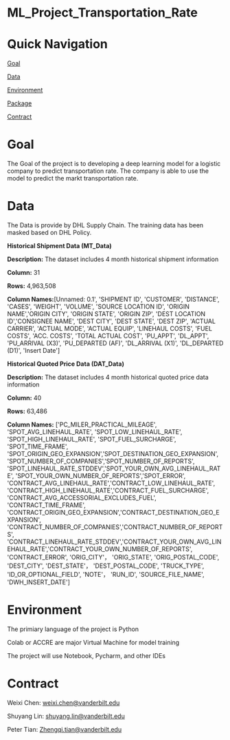 # ML_Project_Transportation_Rate

# Quick Navigation

[Goal](#Goal)

[Data](#Data)

[Environment](#Environment)

[Package](#Package)

[Contract](#Contract)


# Goal
The Goal of the project is to developing a deep learning model for a logistic company to predict transportation rate. The company is able to use the model to predict the markt transportation rate.

# Data
The Data is provide by DHL Supply Chain. The training data has been masked based on DHL Policy. 

**Historical Shipment Data (MT_Data)**

**Description:** The dataset includes 4 month historical shipment information

**Column:** 31

**Rows:** 4,963,508

**Column Names:**[Unnamed: 0.1', 'SHIPMENT ID', 'CUSTOMER', 'DISTANCE', 'CASES', 'WEIGHT', 'VOLUME', 'SOURCE LOCATION ID', 'ORIGIN NAME','ORIGIN CITY', 'ORIGIN STATE', 'ORIGIN ZIP', 'DEST LOCATION ID','CONSIGNEE NAME', 'DEST CITY', 'DEST STATE', 'DEST ZIP', 'ACTUAL CARRIER', 'ACTUAL MODE', 'ACTUAL EQUIP', 'LINEHAUL COSTS', 'FUEL COSTS', 'ACC. COSTS', 'TOTAL ACTUAL COST', 'PU_APPT', 'DL_APPT', 'PU_ARRIVAL (X3)', 'PU_DEPARTED (AF)', 'DL_ARRIVAL (X1)', 'DL_DEPARTED (D1)', 'Insert Date']

**Historical Quoted Price Data (DAT_Data)**

**Description:** The dataset includes 4 month historical quoted price data information

**Column:** 40

**Rows:** 63,486

**Column Names:** ['PC_MILER_PRACTICAL_MILEAGE', 'SPOT_AVG_LINEHAUL_RATE', 'SPOT_LOW_LINEHAUL_RATE', 'SPOT_HIGH_LINEHAUL_RATE', 'SPOT_FUEL_SURCHARGE', 'SPOT_TIME_FRAME', 'SPOT_ORIGIN_GEO_EXPANSION','SPOT_DESTINATION_GEO_EXPANSION', 'SPOT_NUMBER_OF_COMPANIES','SPOT_NUMBER_OF_REPORTS', 'SPOT_LINEHAUL_RATE_STDDEV','SPOT_YOUR_OWN_AVG_LINEHAUL_RATE', 'SPOT_YOUR_OWN_NUMBER_OF_REPORTS','SPOT_ERROR', 'CONTRACT_AVG_LINEHAUL_RATE','CONTRACT_LOW_LINEHAUL_RATE', 'CONTRACT_HIGH_LINEHAUL_RATE','CONTRACT_FUEL_SURCHARGE', 'CONTRACT_AVG_ACCESSORIAL_EXCLUDES_FUEL', 'CONTRACT_TIME_FRAME', 'CONTRACT_ORIGIN_GEO_EXPANSION','CONTRACT_DESTINATION_GEO_EXPANSION', 'CONTRACT_NUMBER_OF_COMPANIES','CONTRACT_NUMBER_OF_REPORTS', 'CONTRACT_LINEHAUL_RATE_STDDEV','CONTRACT_YOUR_OWN_AVG_LINEHAUL_RATE','CONTRACT_YOUR_OWN_NUMBER_OF_REPORTS', 'CONTRACT_ERROR', 'ORIG_CITY'， 'ORIG_STATE', 'ORIG_POSTAL_CODE', 'DEST_CITY', 'DEST_STATE'， 'DEST_POSTAL_CODE', 'TRUCK_TYPE', 'ID_OR_OPTIONAL_FIELD', 'NOTE'， 'RUN_ID', 'SOURCE_FILE_NAME', 'DWH_INSERT_DATE']


# Environment
The primiary language of the project is Python

Colab or ACCRE are major Virtual Machine for model training

The project will use Notebook, Pycharm, and other IDEs

# Contract
Weixi Chen: weixi.chen@vanderbilt.edu

Shuyang Lin: shuyang.lin@vanderbilt.edu

Peter Tian: Zhengqi.tian@vanderbilt.edu
